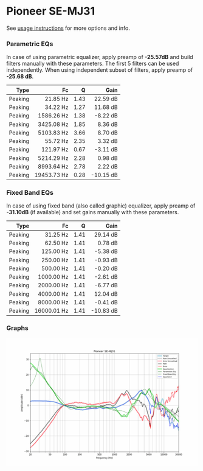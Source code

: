 # Pioneer SE-MJ31
See [usage instructions](https://github.com/jaakkopasanen/AutoEq#usage) for more options and info.

### Parametric EQs
In case of using parametric equalizer, apply preamp of **-25.57dB** and build filters manually
with these parameters. The first 5 filters can be used independently.
When using independent subset of filters, apply preamp of **-25.68 dB**.

| Type    | Fc          |    Q | Gain      |
|--------:|------------:|-----:|----------:|
| Peaking | 21.85 Hz    | 1.43 | 22.59 dB  |
| Peaking | 34.22 Hz    | 1.27 | 11.68 dB  |
| Peaking | 1586.26 Hz  | 1.38 | -8.22 dB  |
| Peaking | 3425.08 Hz  | 1.85 | 8.36 dB   |
| Peaking | 5103.83 Hz  | 3.66 | 8.70 dB   |
| Peaking | 55.72 Hz    | 2.35 | 3.32 dB   |
| Peaking | 121.97 Hz   | 0.67 | -3.11 dB  |
| Peaking | 5214.29 Hz  | 2.28 | 0.98 dB   |
| Peaking | 8993.64 Hz  | 2.78 | 2.22 dB   |
| Peaking | 19453.73 Hz | 0.28 | -10.15 dB |

### Fixed Band EQs
In case of using fixed band (also called graphic) equalizer, apply preamp of **-31.10dB**
(if available) and set gains manually with these parameters.

| Type    | Fc          |    Q | Gain      |
|--------:|------------:|-----:|----------:|
| Peaking | 31.25 Hz    | 1.41 | 29.14 dB  |
| Peaking | 62.50 Hz    | 1.41 | 0.78 dB   |
| Peaking | 125.00 Hz   | 1.41 | -5.38 dB  |
| Peaking | 250.00 Hz   | 1.41 | -0.93 dB  |
| Peaking | 500.00 Hz   | 1.41 | -0.20 dB  |
| Peaking | 1000.00 Hz  | 1.41 | -2.61 dB  |
| Peaking | 2000.00 Hz  | 1.41 | -6.77 dB  |
| Peaking | 4000.00 Hz  | 1.41 | 12.04 dB  |
| Peaking | 8000.00 Hz  | 1.41 | -0.41 dB  |
| Peaking | 16000.01 Hz | 1.41 | -10.83 dB |

### Graphs
![](./Pioneer%20SE-MJ31.png)